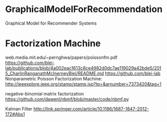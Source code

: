 # GraphicalModelForRecommendation
Graphical Model for Recommender Systems


# Factorization Machine
web.media.mit.edu/~pernghwa/papers/poissonfm.pdf
https://github.com/blei-lab/publications/blob/4a002eac1613c8ce4982d0dc7ae119029a42bde5/2015_CharlinRanganathMcInerneyBlei/README.md
https://github.com/blei-lab
Nonparametric Poisson Factorization Machine: http://ieeexplore.ieee.org/stamp/stamp.jsp?tp=&arnumber=7373420&tag=1


negative-binomial matrix factorization
https://github.com/dawenl/nbmf/blob/master/code/nbmf.py


Kalman Filter
http://link.springer.com/article/10.1186/1687-1847-2012-172#Abs1
